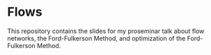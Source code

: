 # Flows

This repository contains the slides for my proseminar talk about flow networks, the Ford-Fulkerson Method, and optimization of the Ford-Fulkerson Method.


